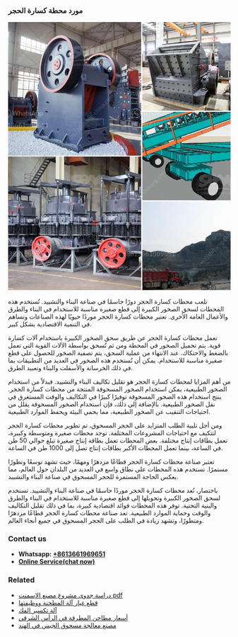 <h3>مورد محطة كسارة الحجر</h3><img src='1701854344.jpg' alt=''><p>تلعب محطات كسارة الحجر دورًا حاسمًا في صناعة البناء والتشييد. تُستخدم هذه المحطات لسحق الصخور الكبيرة إلى قطع صغيرة مناسبة للاستخدام في البناء والطرق والأعمال العامة الأخرى. تعتبر محطات كسارة الحجر موردًا حيويًا لهذه الصناعات وتساهم في التنمية الاقتصادية بشكل كبير.</p><p>تعمل محطات كسارة الحجر عن طريق سحق الصخور الكبيرة باستخدام آلات كسارة قوية. يتم تحميل الصخور في المحطة ومن ثم تُسحق بواسطة الآلات القوية التي تعمل بالضغط والاحتكاك. عند الانتهاء من عملية السحق، يتم تصفية الصخور للحصول على قطع صغيرة مناسبة للاستخدام. يمكن أن تُستخدم هذه الصخور في العديد من التطبيقات بما في ذلك الخرسانة والأسفلت والبناء وتعبيد الطرق.</p><p>من أهم المزايا لمحطات كسارة الحجر هو تقليل تكاليف البناء والتشييد. فبدلاً من استخدام الصخور الطبيعية، يمكن استخدام الصخور المسحوقة المنتجة من محطات كسارة الحجر. ينتج استخدام هذه الصخور المسحوقة توفيرًا كبيرًا في التكاليف والوقت المستغرق في نقل الصخور الطبيعية. بالإضافة إلى ذلك، فإن استخدام الصخور المسحوقة يقلل من احتياجات التنقيب عن الصخور الطبيعية، مما يحمي البيئة ويحفظ الموارد الطبيعية.</p><p>ومن أجل تلبية الطلب المتزايد على الحجر المسحوق، تم تطوير محطات كسارة الحجر لتتكيف مع احتياجات المشروعات المختلفة. توجد محطات صغيرة ومتوسطة وكبيرة، تعمل بطاقات إنتاج مختلفة. بعض المحطات تعمل بطاقة إنتاج صغيرة تبلغ حوالي 50 طن في الساعة، بينما تعمل المحطات الأكبر بطاقات إنتاج تصل إلى 1000 طن في الساعة.</p><p>تعتبر صناعة محطات كسارة الحجر قطاعًا مزدهرًا ومهمًا، حيث تشهد توسعًا وتطورًا مستمرًا. تستخدم هذه المحطات على نطاق واسع في العديد من البلدان حول العالم، مما يعكس الحاجة المستمرة للحجر المسحوق في صناعة البناء والتشييد.</p><p>باختصار، تُعد محطات كسارة الحجر موردًا حاسمًا في صناعة البناء والتشييد. تستخدم لسحق الصخور الكبيرة وتحويلها إلى قطع صغيرة مناسبة للاستخدام في البناء والطرق والبنية التحتية. توفر هذه المحطات فوائد اقتصادية كبيرة، بما في ذلك تقليل التكاليف والوقت وحماية الموارد الطبيعية. تعد صناعة محطات كسارة الحجر قطاعًا مزدهرًا ومتطورًا، وتشهد زيادة في الطلب على الحجر المسحوق في جميع أنحاء العالم.</p><h3>Contact us</h3><ul><li><strong>Whatsapp:&nbsp;<a href="https://wa.me/8613661969651">+8613661969651</a></strong></li><li><a href="https://swt.shibang-china.com/?git&amp;zhl&amp;مورد محطة كسارة الحجر"><strong>Online Service(chat now)</strong></a></li></ul><h3>Related</h3><ul><li><a href='دراسة جدوى مشروع مصنع الإسمنت pdf.md'>دراسة جدوى مشروع مصنع الإسمنت pdf</a></li><li><a href='قطع غيار آلة المطحنة ووظيفتها.md'>قطع غيار آلة المطحنة ووظيفتها</a></li><li><a href='آلة تكسير الفك.md'>آلة تكسير الفك</a></li><li><a href='أسعار مطاحن المطرقة في الرأس الشرقي.md'>أسعار مطاحن المطرقة في الرأس الشرقي</a></li><li><a href='مصنع معالجة مسحوق الجبس في الهند.md'>مصنع معالجة مسحوق الجبس في الهند</a></li></ul>